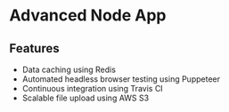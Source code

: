 # Advanced Node App

## Features 
- Data caching using Redis
- Automated headless browser testing using Puppeteer
- Continuous integration using Travis CI
- Scalable file upload using AWS S3

